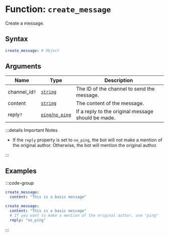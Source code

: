 # Function: `create_message`

Create a message.

## Syntax

```yml
create_message: # Object
```

## Arguments

| Name          | Type                       | Description                                        |
| ------------- | -------------------------- | -------------------------------------------------- |
| channel_id`?` | [`string`][String]         | The ID of the channel to send the message.         |
| content       | [`string`][String]         | The content of the message.                        |
| reply`?`      | [`ping`/`no_ping`][String] | If a reply to the original message should be made. |

:::details Important Notes

- If the `reply` property is set to `no_ping`, the bot will not make a mention of the original author. Otherwise, the bot will mention the original author.

:::

## Examples

:::code-group

```yml [Basic Message]
create_message:
  content: "This is a basic message"
```

```yml [As a Reply]
create_message:
  content: "This is a basic message"
  # If you want to make a mention of the original author, use "ping"
  reply: "no_ping"
```

:::

[String]: /learning/data-types#text-strings-string

